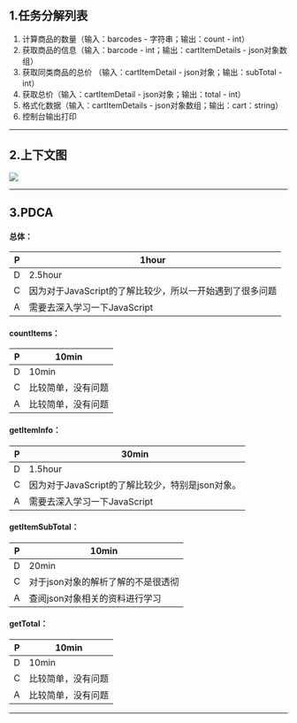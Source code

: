## 1.任务分解列表
1. 计算商品的数量（输入：barcodes - 字符串；输出：count - int）
2. 获取商品的信息（输入：barcode - int；输出：cartItemDetails - json对象数组）
3. 获取同类商品的总价 （输入：cartItemDetail - json对象；输出：subTotal - int）
4. 获取总价（输入：cartItemDetail - json对象；输出：total - int）
5. 格式化数据（输入：cartItemDetails - json对象数组；输出：cart：string）
6. 控制台输出打印
___
## 2.上下文图

![](https://s3.cn-north-1.amazonaws.com.cn/tws-upload/images/1595349235505-aa542bbe-ae8e-4cd0-8a0a-9f8cae89b53a.jpg)
___
## 3.PDCA
#### 总体：
| P | 1hour  |
|  ----  | ----  |
| D | 2.5hour |
| C | 因为对于JavaScript的了解比较少，所以一开始遇到了很多问题 |
| A | 需要去深入学习一下JavaScript |

#### countItems：
| P | 10min  |
|  ----  | ----  |
| D | 10min |
| C | 比较简单，没有问题 |
| A | 比较简单，没有问题 |

#### getItemInfo：
| P | 30min  |
|  ----  | ----  |
| D | 1.5hour |
| C | 因为对于JavaScript的了解比较少，特别是json对象。 |
| A | 需要去深入学习一下JavaScript |

#### getItemSubTotal：
| P | 10min  |
|  ----  | ----  |
| D | 20min |
| C | 对于json对象的解析了解的不是很透彻 |
| A | 查阅json对象相关的资料进行学习 |

#### getTotal：
| P | 10min  |
|  ----  | ----  |
| D | 10min |
| C | 比较简单，没有问题 |
| A | 比较简单，没有问题 |
___



